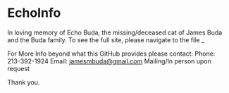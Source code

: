 # EchoInfo
In loving memory of Echo Buda, the missing/deceased cat of James Buda and the Buda family. To see the full site, please navigate to the file _


For More Info beyond what this GitHub provides please contact:
Phone: 213-392-1924
Email: jamesmbuda@gmail.com
Mailing/In person upon request

Thank you.
